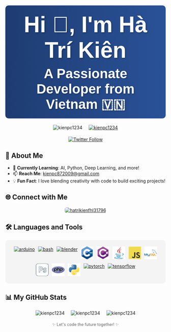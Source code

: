# <div style="background: linear-gradient(90deg, #1e3c72, #2a5298); padding: 20px; border-radius: 10px; text-align: center; color: white; font-family: 'Arial', sans-serif; text-shadow: 2px 2px 4px rgba(0,0,0,0.3);"><h1 style="margin: 0; font-size: 2.5em;">Hi 👋, I'm Hà Trí Kiên</h1><h3 style="margin: 10px 0 0; font-size: 1.5em;">A Passionate Developer from Vietnam 🇻🇳</h3></div>

<div style="display: flex; justify-content: center; flex-wrap: wrap; gap: 20px; margin: 20px 0;">
  <img src="https://komarev.com/ghpvc/?username=kienpc1234&label=Profile%20views&color=0e75b6&style=flat" alt="kienpc1234" />
  <a href="https://github.com/ryo-ma/github-profile-trophy"><img src="https://github-profile-trophy.vercel.app/?username=kienpc1234&theme=onedark&margin-w=15" alt="kienpc1234" /></a>
</div>

<div style="text-align: center; margin: 20px 0;">
  <a href="https://twitter.com/" target="blank"><img src="https://img.shields.io/twitter/follow/?logo=twitter&style=for-the-badge" alt="Twitter Follow" /></a>
</div>

## 🚀 About Me
- 🌱 **Currently Learning**: AI, Python, Deep Learning, and more!
- 📫 **Reach Me**: [kienpc872009@gmail.com](mailto:kienpc872009@gmail.com)
- 💡 **Fun Fact**: I love blending creativity with code to build exciting projects!

## 🌐 Connect with Me
<div style="display: flex; justify-content: center; gap: 15px; margin: 20px 0;">
  <a href="https://fb.com/hatrikienfhl31796" target="blank">
    <img src="https://raw.githubusercontent.com/rahuldkjain/github-profile-readme-generator/master/src/images/icons/Social/facebook.svg" alt="hatrikienfhl31796" height="40" width="40" style="transition: transform 0.3s; border-radius: 5px;" onmouseover="this.style.transform='scale(1.2)';" onmouseout="this.style.transform='scale(1)';"/>
  </a>
</div>

## 🛠️ Languages and Tools
<div style="display: flex; flex-wrap: wrap; justify-content: center; gap: 10px; margin: 20px 0; background: #f4f4f4; padding: 20px; border-radius: 10px;">
  <a href="https://www.arduino.cc/" target="_blank" rel="noreferrer"><img src="https://cdn.worldvectorlogo.com/logos/arduino-1.svg" alt="arduino" width="40" height="40" style="transition: transform 0.3s;" onmouseover="this.style.transform='scale(1.2)';" onmouseout="this.style.transform='scale(1)';"/></a>
  <a href="https://www.gnu.org/software/bash/" target="_blank" rel="noreferrer"><img src="https://www.vectorlogo.zone/logos/gnu_bash/gnu_bash-icon.svg" alt="bash" width="40" height="40" style="transition: transform 0.3s;" onmouseover="this.style.transform='scale(1.2)';" onmouseout="this.style.transform='scale(1)';"/></a>
  <a href="https://www.blender.org/" target="_blank" rel="noreferrer"><img src="https://download.blender.org/branding/community/blender_community_badge_white.svg" alt="blender" width="40" height="40" style="transition: transform 0.3s;" onmouseover="this.style.transform='scale(1.2)';" onmouseout="this.style.transform='scale(1)';"/></a>
  <a href="https://www.w3schools.com/cpp/" target="_blank" rel="noreferrer"><img src="https://raw.githubusercontent.com/devicons/devicon/master/icons/cplusplus/cplusplus-original.svg" alt="cplusplus" width="40" height="40" style="transition: transform 0.3s;" onmouseover="this.style.transform='scale(1.2)';" onmouseout="this.style.transform='scale(1)';"/></a>
  <a href="https://www.w3schools.com/cs/" target="_blank" rel="noreferrer"><img src="https://raw.githubusercontent.com/devicons/devicon/master/icons/csharp/csharp-original.svg" alt="csharp" width="40" height="40" style="transition: transform 0.3s;" onmouseover="this.style.transform='scale(1.2)';" onmouseout="this.style.transform='scale(1)';"/></a>
  <a href="https://www.java.com" target="_blank" rel="noreferrer"><img src="https://raw.githubusercontent.com/devicons/devicon/master/icons/java/java-original.svg" alt="java" width="40" height="40" style="transition: transform 0.3s;" onmouseover="this.style.transform='scale(1.2)';" onmouseout="this.style.transform='scale(1)';"/></a>
  <a href="https://developer.mozilla.org/en-US/docs/Web/JavaScript" target="_blank" rel="noreferrer"><img src="https://raw.githubusercontent.com/devicons/devicon/master/icons/javascript/javascript-original.svg" alt="javascript" width="40" height="40" style="transition: transform 0.3s;" onmouseover="this.style.transform='scale(1.2)';" onmouseout="this.style.transform='scale(1)';"/></a>
  <a href="https://www.mysql.com/" target="_blank" rel="noreferrer"><img src="https://raw.githubusercontent.com/devicons/devicon/master/icons/mysql/mysql-original-wordmark.svg" alt="mysql" width="40" height="40" style="transition: transform 0.3s;" onmouseover="this.style.transform='scale(1.2)';" onmouseout="this.style.transform='scale(1)';"/></a>
  <a href="https://www.photoshop.com/en" target="_blank" rel="noreferrer"><img src="https://raw.githubusercontent.com/devicons/devicon/master/icons/photoshop/photoshop-line.svg" alt="photoshop" width="40" height="40" style="transition: transform 0.3s;" onmouseover="this.style.transform='scale(1.2)';" onmouseout="this.style.transform='scale(1)';"/></a>
  <a href="https://www.php.net" target="_blank" rel="noreferrer"><img src="https://raw.githubusercontent.com/devicons/devicon/master/icons/php/php-original.svg" alt="php" width="40" height="40" style="transition: transform 0.3s;" onmouseover="this.style.transform='scale(1.2)';" onmouseout="this.style.transform='scale(1)';"/></a>
  <a href="https://www.python.org" target="_blank" rel="noreferrer"><img src="https://raw.githubusercontent.com/devicons/devicon/master/icons/python/python-original.svg" alt="python" width="40" height="40" style="transition: transform 0.3s;" onmouseover="this.style.transform='scale(1.2)';" onmouseout="this.style.transform='scale(1)';"/></a>
  <a href="https://pytorch.org/" target="_blank" rel="noreferrer"><img src="https://www.vectorlogo.zone/logos/pytorch/pytorch-icon.svg" alt="pytorch" width="40" height="40" style="transition: transform 0.3s;" onmouseover="this.style.transform='scale(1.2)';" onmouseout="this.style.transform='scale(1)';"/></a>
  <a href="https://www.tensorflow.org" target="_blank" rel="noreferrer"><img src="https://www.vectorlogo.zone/logos/tensorflow/tensorflow-icon.svg" alt="tensorflow" width="40" height="40" style="transition: transform 0.3s;" onmouseover="this.style.transform='scale(1.2)';" onmouseout="this.style.transform='scale(1)';"/></a>
</div>

## 📊 My GitHub Stats
<div style="display: flex; flex-wrap: wrap; justify-content: center; gap: 20px; margin: 20px 0;">
  <img src="https://github-readme-stats.vercel.app/api/top-langs?username=kienpc1234&show_icons=true&locale=en&layout=compact&theme=radical" alt="kienpc1234" style="max-width: 100%;"/>
  <img src="https://github-readme-stats.vercel.app/api?username=kienpc1234&show_icons=true&locale=en&theme=radical" alt="kienpc1234" style="max-width: 100%;"/>
  <img src="https://github-readme-streak-stats.herokuapp.com/?user=kienpc1234&theme=radical" alt="kienpc1234" style="max-width: 100%;"/>
</div>

<div style="text-align: center; margin: 20px 0; font-size: 0.9em; color: #666;">
  <p>✨ Let's code the future together! ✨</p>
</div>
